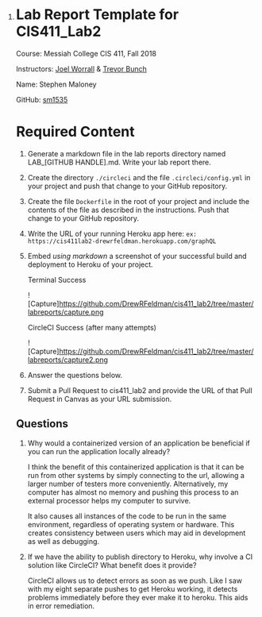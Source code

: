 1. # Lab Report Template for CIS411_Lab2

    

   Course: Messiah College CIS 411, Fall 2018

    

   Instructors: [Joel Worrall](https://github.com/tangollama) & [Trevor Bunch](https://github.com/trevordbunch)

    

   Name: Stephen Maloney

    

   GitHub: [sm1535](https://github.com/sm1535)

    

   # Required Content

    

   1. Generate a markdown file in the lab reports directory named LAB_[GITHUB HANDLE].md. Write your lab report there.
   
   2. Create the directory `./circleci` and the file `.circleci/config.yml` in your project and push that change to your GitHub repository.
   
   3. Create the file `Dockerfile` in the root of your project and include the contents of the file as described in the instructions. Push that change to your GitHub repository.
   
   4. Write the URL of your running Heroku app here: `ex: https://cis411lab2-drewrfeldman.herokuapp.com/graphQL`

   5. Embed *using markdown* a screenshot of your successful build and deployment to Heroku of your project.

      Terminal Success

      ![Capture]https://github.com/DrewRFeldman/cis411_lab2/tree/master/labreports/capture.png

      CircleCI Success (after many attempts)
   
      ![Capture]https://github.com/DrewRFeldman/cis411_lab2/tree/master/labreports/capture2.png
   
   6. Answer the questions below.
   
   7. Submit a Pull Request to cis411_lab2 and provide the URL of that Pull Request in Canvas as your URL submission.
   
    
   
   ## Questions
   
    
   
   1. Why would a containerized version of an application be beneficial if you can run the application locally already?
   
      I think the benefit of this containerized application is that it can be run from other systems by simply connecting to the url, allowing a larger number of testers more conveniently. Alternatively, my computer has almost no memory and pushing this process to an external processor helps my computer to survive.
   
      It also causes all instances of the code to be run in the same environment, regardless of operating system or hardware. This creates consistency between users which may aid in development as well as debugging.
   
   2. If we have the ability to publish directory to Heroku, why involve a CI solution like CircleCI? What benefit does it provide?
   
      CircleCI allows us to detect errors as soon as we push. Like I saw with my eight separate pushes to get Heroku working, it detects problems immediately before they ever make it to heroku. This aids in error remediation.